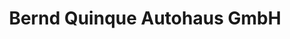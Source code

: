 ---
title: "Bernd Quinque Autohaus GmbH"
url: /berlin/bernd-quinque-autohaus-gmbh/
shop: Autohaus
---